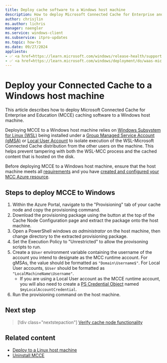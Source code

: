 ```yaml
---
title: Deploy cache software to a Windows host machine
description: How to deploy Microsoft Connected Cache for Enterprise and Education cache software to a Windows host machine.
author: chrisjlin
ms.author: lichris
manager: naengler
ms.service: windows-client
ms.subservice: itpro-updates
ms.topic: how-to
ms.date: 09/27/2024
appliesto: 
- ✅ <a href=https://learn.microsoft.com/windows/release-health/supported-versions-windows-client target=_blank>Windows 11</a>
- ✅ <a href=https://learn.microsoft.com/windows/deployment/do/waas-microsoft-connected-cache target=_blank>Microsoft Connected Cache for Enterprise and Education</a>	
---
```


# Deploy your Connected Cache to a Windows host machine

This article describes how to deploy Microsoft Connected Cache for Enterprise and Education (MCCE) caching software to a Windows host machine.

Deploying MCCE to a Windows host machine relies on [Windows Subsystem for Linux (WSL)](https://learn.microsoft.com/en-us/windows/wsl/about) being installed under a [Group Managed Service Account (gMSA)](https://learn.microsoft.com/en-us/windows-server/security/group-managed-service-accounts/getting-started-with-group-managed-service-accounts) or [Local User Account](https://support.microsoft.com/en-us/windows/create-a-local-user-or-administrator-account-in-windows-20de74e0-ac7f-3502-a866-32915af2a34d) to isolate execution of the WSL-Microsoft Connected Cache distribution from the other users on the machine. This helps prevent tampering with both the WSL-MCC process and the cached content that is hosted on the disk.

Before deploying MCCE to a Windows host machine, ensure that the host machine meets all [requirements](mcc-enterprise-prerequisites.md) and you have [created and configured your MCC Azure resource](https://aka.ms/mccent-create-resources).

## Steps to deploy MCCE to Windows

1. Within the Azure Portal, navigate to the "Provisioning" tab of your cache node and copy the provisioning command.
1. Download the provisioning package using the button at the top of the Cache Node Configuration page and extract the package onto the host machine.
1. Open a PowerShell windows *as administrator* on the host machine, then change directory to the extracted provisioning package.
1. Set the Execution Policy to "Unrestricted" to allow the provisoning scripts to run.
1. Create a `$User` environment variable containing the username of the account you intend to designate as the MCC runtime account. For gMSAs, the value should be formatted as `"Domain\Username$"`. For Local User accounts, `$User` should be formatted as `"LocalMachineName\Username"`.
    - If you are using a Local User account as the MCCE runtime account, you will also need to create a [PS Credential Object](https://learn.microsoft.com/en-us/dotnet/api/system.management.automation.pscredential?view=powershellsdk-7.4.0) named `$myLocalAccountCredential`.
1. Run the provisioning command on the host machine.

## Next step

> [!div class="nextstepaction"]
> [Verify cache node functionality](mcc-enterprise-verify-functionality.md)

<!-- OR -->

## Related content

- [Deploy to a Linux host machine](mcc-enterprise-deploy-linux.md)
- [Uninstall MCCE](mcc-enterprise-uninstall.md)